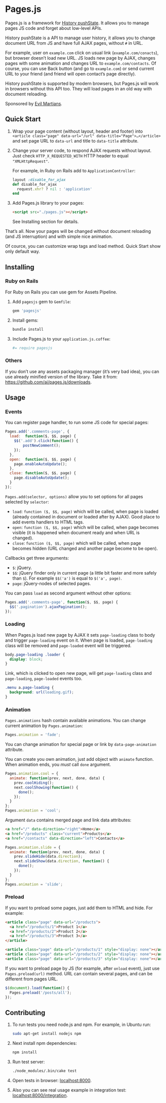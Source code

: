 # Pages.js

Pages.js is a framework for [History pushState]. It allows you to manage
pages JS code and forget about low-level APIs.

History pushState is a API to manage user history, it allows you to change
document URL from JS and have full AJAX pages, without `#` in URL.

For example, user on `example.com` click on usual link (`example.com/conacts`),
but browser doesn’t load new URL. JS loads new page by AJAX, changes pages
with some animation and changes URL to `example.com/contacts`. Of course,
you can use Back button (and go to `example.com`) or send current URL to your
friend (and friend will open contact’s page directly).

History pushState is supported by modern browsers, but Pages.js will work in
browsers without this API too. They will load pages in an old way with document
reloading.

Sponsored by [Evil Martians].

[History pushState]: http://diveintohtml5.info/history.html
[Evil Martians]:     http://evilmartians.com/

## Quick Start

1. Wrap your page content (without layout, header and footer) into
   `<article class="page" data-url="/url" data-title="Page">…</article>`
   and set page URL to `data-url` and title to `data-title` attribute.
2. Change your server code, to respond AJAX requests without layout.
   Just check `HTTP_X_REQUESTED_WITH` HTTP header to equal `"XMLHttpRequest"`.

   For example, in Ruby on Rails add to `ApplicationController`:
   ```ruby
   layout :disable_for_ajax
   def disable_for_ajax
     request.xhr? ? nil : 'application'
   end
   ```
3. Add Pages.js library to your pages:
   ```html
   <script src="./pages.js"></script>
   ```
   See Installing section for details.

That’s all. Now your pages will be changed without document reloading
(and JS interruption) and with simple nice animation.

Of cource, you can customize wrap tags and load method. Quick Start show only
default way.

## Installing

### Ruby on Rails

For Ruby on Rails you can use gem for Assets Pipeline.

1. Add `pagesjs` gem to `Gemfile`:

   ```ruby
   gem 'pagesjs'
   ```

2. Install gems:

   ```sh
   bundle install
   ```

3. Include Pages.js to your `application.js.coffee`:

   ```coffee
   #= require pagesjs
   ```

### Others

If you don’t use any assets packaging manager (it’s very bad idea), you can use
already minified version of the library.
Take it from: <https://github.com/ai/pages.js/downloads>.

## Usage

### Events

You can register page handler, to run some JS code for special pages:

```js
Pages.add('.comments-page', {
  load:  function($, $$, page) {
    $$('.add').click(function() {
        postNewComment();
    });
  },
  open:  function($, $$, page) {
    page.enableAutoUpdate();
  },
  close: function($, $$, page) {
    page.disableAutoUpdate();
  }
});
```

`Pages.add(selector, options)` allow you to set options for all pages selected
by `selector`:

* `load`: `function ($, $$, page)` which will be called, when page is loaded
  (already contained in document or loaded after by AJAX). Good place to add
  events handlers to HTML tags.
* `open`:  `function ($, $$, page)` which will be called, when page becomes
  visible (it is happened when document ready and when URL is changed).
* `close`: `function ($, $$, page)` which will be called, when page becomes
  hidden (URL changed and another page become to be open).

Callbacks get three arguments:

* `$`: jQuery.
* `$$`: jQuery finder only in current page (a little bit faster and more safely
  than `$`). For example `$$('a')` is equal to `$('a', page)`.
* `page`: jQuery-nodes of selected pages.

You can pass `load` as second argument without other options:

```js
Pages.add('.comments-page', function($, $$, page) {
  $$('.pagination').ajaxPagination();
});
```

### Loading

When Pages.js load new page by AJAX it sets `page-loading` class to body and
trigger `page-loading` event on it. When page is loaded, `page-loading`
class will be removed and `page-loaded` event will be triggered.

```css
body.page-loading .loader {
  display: block;
}
```

Link, which is clicked to open new page, will get `page-loading` class and
`page-loading`, `page-loaded` events too.

```css
.menu a.page-loading {
  background: url(loading.gif);
}
```

### Animation

`Pages.animations` hash contain available animations. You can change current
animation by `Pages.animation`:

```js
Pages.animation = 'fade';
```

You can change animation for special page or link by `data-page-animation`
attribute.

You can create you own animation, just add object with `animate` function.
When animation ends, you *must* call `done` argument.

```js
Pages.animation.cool = {
  animate: function(prev, next, done, data) {
    prev.coolHiding();
    next.coolShowing(function() {
      done();
    });
  }
};
Pages.animation = 'cool';
```

Argument `data` contains merged page and link data attributes:

```html
<a href="/" data-direction="right">Home</a>
<a href="/products" class="current">Products</a>
<a href="/contacts" data-direction="left">Contacts</a>
```

```js
Pages.animation.slide = {
  animate: function(prev, next, done, data) {
    prev.slideHide(data.direction);
    next.slideShow(data.direction, function() {
      done();
    });
  }
};
Pages.animation = 'slide';
```

### Preload

If you want to preload some pages, just add them to HTML and hide. For example:

```html
<article class="page" data-url="/products">
  <a href="/products/1">Product 1</a>
  <a href="/products/2">Product 2</a>
  <a href="/products/3">Product 3</a>
</article>

<article class="page" data-url="/products/1" style="display: none"></article>
<article class="page" data-url="/products/2" style="display: none"></article>
<article class="page" data-url="/products/3" style="display: none"></article>
```

If you want to preload page by JS (for example, after `onload` event), just use
`Pages.preload(url)` method. URL can contain several pages, and can be
different from pages URL.

```js
$(document).load(function() {
  Pages.preload('/posts/all');
});
```

## Contributing

1. To run tests you need node.js and npm. For example, in Ubuntu run:

   ```sh
   sudo apt-get install nodejs npm
   ```

2. Next install npm dependencies:

   ```sh
   npm install
   ```

3. Run test server:

   ```sh
   ./node_modules/.bin/cake test
   ```

4. Open tests in browser: <localhost:8000>.
5. Also you can see real usage example in integration test:
   <localhost:8000/integration>.
